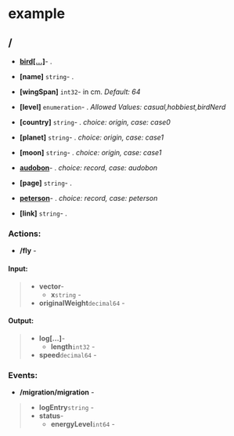

# example


## <a name=""></a>/



* **[bird[…]](#bird)**- . 

* **[name]** `string`- . 

* **[wingSpan]** `int32`- in cm.  *Default: 64* 

* **[level]** `enumeration`- .  *Allowed Values: casual,hobbiest,birdNerd* 

* **[country]** `string`- .  *choice: origin, case: case0* 

* **[planet]** `string`- .  *choice: origin, case: case1* 

* **[moon]** `string`- .  *choice: origin, case: case1* 

* **[audobon](#audobon)**- .  *choice: record, case: audobon* 

* **[page]** `string`- . 

* **[peterson](#peterson)**- .  *choice: record, case: peterson* 

* **[link]** `string`- . 



### Actions:

* <a name="fly"></a>**/fly** - 
 
  
#### Input:

	
>  * **vector**- 
>     * **x**`string` - 
>  * **originalWeight**`decimal64` - 


  
#### Output:

	
>  * **log[…]**- 
>     * **length**`int32` - 
>  * **speed**`decimal64` - 




### Events:

* <a name="migration"></a>**/migration/migration** - 

  
>  * **logEntry**`string` - 
>  * **status**- 
>     * **energyLevel**`int64` - 




